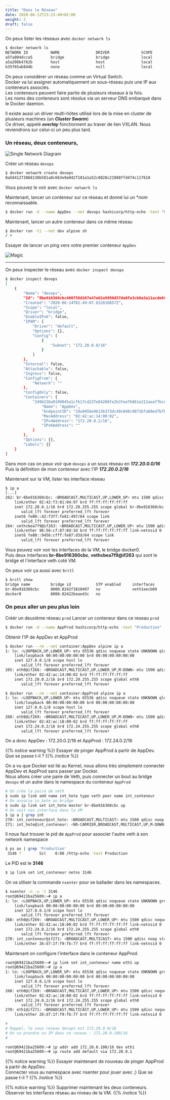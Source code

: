 ```yaml
---
title: "Dans le Réseau"
date: 2020-06-12T23:23:40+02:00
weight: 2
draft: false
---
```


On peux lister les réseaux avec `docker network ls`

```bash
$ docker network ls
NETWORK ID          NAME                DRIVER              SCOPE
a5fa804dcca5        bridge              bridge              local
a5a200b4762b        host                host                local
b35f65ab844b        none                null                local
```

On peux considérer un réseau comme un Virtual Switch.  
Docker va lui assigner automatiquement un sous-réseau  puis une IP aux conteneurs associés.  
Les conteneurs peuvent faire partie de plusieurs réseaux à la fois.  
Les noms des conteneurs sont résolus via un serveur DNS embarqué dans le Docker daemon.  

Il existe aussi un driver multi-hôtes utilisé lors de la mise en cluster de plusieurs machines (un ***Cluster Swarm***)  
Ce driver, appelé ***overlay*** fonctionnent au traver de lien VXLAN.
Nous reviendrons sur celui-ci un peu plus tard.

### Un réseau, deux conteneurs, 

![Single Network Diagram](/images/bridge2.png?featherlight=false&width=40pc)  

Créer un réseau `devops`
```bash
$ docker network create devops
8a5841273868138b581a8c663e9a042f181a1a52c0028c21988ffd474c117610
```
Vous pouvez le voir avec `docker network ls`  

Maintenant, lancer un conteneur sur ce réseau et donné lui un **nom* reconnaissable.  
```bash
$ docker run -d --name AppDev --net devops hashicorp/http-echo -text "Mon AppDev"
```

Maintenant, lancer un autre conteneur dans ce même réseau  
```bash
$ docker run -ti --net dev alpine sh
/ #
```

Essayer de lancer un ping vers votre premier conteneur `AppDev`  

![Magic](/images/magic.gif?featherlight=false&width=20pc)

---

On peux inspecter le réseau avec `docker inspect devops`  
```bash
$ docker inspect devops
[
    {
        "Name": "devops",
        "Id": "8be916360cbc400758d107e47e02a9890d37da0fe3cb0a3a11acde60173a03de",
        "Created": "2020-06-14T01:49:07.632816857Z",
        "Scope": "local",
        "Driver": "bridge",
        "EnableIPv6": false,
        "IPAM": {
            "Driver": "default",
            "Options": {},
            "Config": [
                {
                    "Subnet": "172.20.0.0/16"
                }
            ]
        },
        "Internal": false,
        "Attachable": false,
        "Ingress": false,
        "ConfigFrom": {
            "Network": ""
        },
        "ConfigOnly": false,
        "Containers": {
            "2496236a9109045a1cfb17cd237e84208fe2b3fee7b861e212aeaf7bce9bf61c": {
                "Name": "AppDev",
                "EndpointID": "19a945be9b13b373dc49c840c9871bfa60ed7bfba163c7a93e763b7f016102dc",
                "MacAddress": "02:42:ac:14:00:02",
                "IPv4Address": "172.20.0.2/16",
                "IPv6Address": ""
            }
        },
        "Options": {},
        "Labels": {}
    }
]
```

Dans mon cas on peux voir que `devops` a un sous réseau en ***172.20.0.0/16***  
Puis la définition de mon conteneur avec l'IP ***172.20.0.2/16***  

Maintenant sur la VM, lister les interface réseau  
```bash
$ ip a
[...]
262: br-8be916360cbc: <BROADCAST,MULTICAST,UP,LOWER_UP> mtu 1500 qdisc noqueue state UP group default
    link/ether 02:42:f3:81:04:97 brd ff:ff:ff:ff:ff:ff
    inet 172.20.0.1/16 brd 172.20.255.255 scope global br-8be916360cbc
       valid_lft forever preferred_lft forever
    inet6 fe80::42:f3ff:fe81:497/64 scope link
       valid_lft forever preferred_lft forever
264: vethcbea7f9@if263: <BROADCAST,MULTICAST,UP,LOWER_UP> mtu 1500 qdisc noqueue master br-8be916360cbc state UP group default
    link/ether 96:56:cf:87:0d:3d brd ff:ff:ff:ff:ff:ff link-netnsid 0
    inet6 fe80::9456:cfff:fe87:d3d/64 scope link
       valid_lft forever preferred_lft forever
```

Vous pouvez voir voir les interfaces de la VM, le bridge docker0.  
Puis deux interfaces **br-8be916360cbc**, **vethcbea7f9@if263** qui sont le bridge et l'interface veth coté VM.  

On peux voir ça aussi avec `brctl`
```bash
$ brctl show
bridge name	        bridge id		    STP enabled	    interfaces
br-8be916360cbc		8000.0242f3810497	no		        veth1eecb09
docker0		        8000.02422beae43c	no		
```

### On peux aller un peu plus loin
Créér un deuxième réseau `prod`
Lancer un conteneur dans ce reseau `prod`
```bash
$ docker run -d --name AppProd hashicorp/http-echo -text "Production"
```

Obtenir l'IP de AppDev et AppProd
```bash
$ docker run --rm --net container:AppDev alpine ip a
1: lo: <LOOPBACK,UP,LOWER_UP> mtu 65536 qdisc noqueue state UNKNOWN qlen 1000
    link/loopback 00:00:00:00:00:00 brd 00:00:00:00:00:00
    inet 127.0.0.1/8 scope host lo
       valid_lft forever preferred_lft forever
265: eth0@if266: <BROADCAST,MULTICAST,UP,LOWER_UP,M-DOWN> mtu 1500 qdisc noqueue state UP
    link/ether 02:42:ac:14:00:02 brd ff:ff:ff:ff:ff:ff
    inet 172.20.0.2/16 brd 172.20.255.255 scope global eth0
       valid_lft forever preferred_lft forever

$ docker run --rm --net container:AppProd alpine ip a
1: lo: <LOOPBACK,UP,LOWER_UP> mtu 65536 qdisc noqueue state UNKNOWN qlen 1000
    link/loopback 00:00:00:00:00:00 brd 00:00:00:00:00:00
    inet 127.0.0.1/8 scope host lo
       valid_lft forever preferred_lft forever
268: eth0@if269: <BROADCAST,MULTICAST,UP,LOWER_UP,M-DOWN> mtu 1500 qdisc noqueue state UP
    link/ether 02:42:ac:18:00:02 brd ff:ff:ff:ff:ff:ff
    inet 172.24.0.2/16 brd 172.24.255.255 scope global eth0
       valid_lft forever preferred_lft forever
```

On a donc AppDev : 172.20.0.2/16 
et AppProd : 172.24.0.2/16

{{% notice warning %}}
Essayer de pinger AppProd à partir de AppDev.
Que se passe t-il ?
{{% /notice %}}

On a vu que Docker est lié au Kernel, nous allons très simplement connecter AppDev et AppProd sans passer par Docker.  
Nous allons créer une paire de Veth, puis connecter un bout au bridge `devops` et un autre dans le namespace du conteneur `AppProd`  


```bash
# On crée la paire de veth
$ sudo ip link add name int_hote type veth peer name int_conteneur
# On associe in_hote au bridge
$ sudo ip link set int_hote master br-8be916360cbc up
# On voit nos interface dans la VM
$ ip a | grep int
270: int_conteneur@int_hote: <BROADCAST,MULTICAST> mtu 1500 qdisc noop state DOWN group default qlen 1000
271: int_hote@int_conteneur: <NO-CARRIER,BROADCAST,MULTICAST,UP,M-DOWN> mtu 1500 qdisc noqueue master br-8be916360cbc state LOWERLAYERDOWN group default qlen 1000
```


Il nous faut trouver le pid de `AppProd` pour associer l'autre veth à son network namespace
```bash
$ ps ax | grep 'Production'
 3146 ?        Ssl    0:00 /http-echo -text Production
```

Le PID est le **3146**
```bash
$ ip link set int_conteneur netns 3146
```


On va utliser la commande `nsenter` pour se ballader dans les namespaces.

```bash
$ nsenter -n -u -t 3146
root@69421ba25609:~# ip a
1: lo: <LOOPBACK,UP,LOWER_UP> mtu 65536 qdisc noqueue state UNKNOWN group default qlen 1000
    link/loopback 00:00:00:00:00:00 brd 00:00:00:00:00:00
    inet 127.0.0.1/8 scope host lo
       valid_lft forever preferred_lft forever
268: eth0@if269: <BROADCAST,MULTICAST,UP,LOWER_UP> mtu 1500 qdisc noqueue state UP group default
    link/ether 02:42:ac:18:00:02 brd ff:ff:ff:ff:ff:ff link-netnsid 0
    inet 172.24.0.2/16 brd 172.24.255.255 scope global eth0
       valid_lft forever preferred_lft forever
270: int_conteneur@if271: <BROADCAST,MULTICAST> mtu 1500 qdisc noop state DOWN group default qlen 1000
    link/ether 26:d7:1f:f9:fb:77 brd ff:ff:ff:ff:ff:ff link-netnsid 0
```

Maintenant on configure l'interface dans le conteneur AppProd.

```bash
root@69421ba25609:~# ip link set int_conteneur name eth1 up
root@69421ba25609:~# ip a
1: lo: <LOOPBACK,UP,LOWER_UP> mtu 65536 qdisc noqueue state UNKNOWN group default qlen 1000
    link/loopback 00:00:00:00:00:00 brd 00:00:00:00:00:00
    inet 127.0.0.1/8 scope host lo
       valid_lft forever preferred_lft forever
268: eth0@if269: <BROADCAST,MULTICAST,UP,LOWER_UP> mtu 1500 qdisc noqueue state UP group default
    link/ether 02:42:ac:18:00:02 brd ff:ff:ff:ff:ff:ff link-netnsid 0
    inet 172.24.0.2/16 brd 172.24.255.255 scope global eth0
       valid_lft forever preferred_lft forever
270: eth1@if271: <BROADCAST,MULTICAST,UP,LOWER_UP> mtu 1500 qdisc noqueue state UP group default qlen 1000
    link/ether 26:d7:1f:f9:fb:77 brd ff:ff:ff:ff:ff:ff link-netnsid 0

#
# Rappel, le sous reseau devops est 172.20.0.0/16
# On va prendre un IP dans ce reseau : 172.20.0.100/16
#

root@69421ba25609:~# ip addr add 172.20.0.100/16 dev eth1
root@69421ba25609:~# ip route add default via 172.20.0.1
```

{{% notice warning %}}
Essayer maintenant de nouveau de pinger AppProd à partir de AppDev.  
Connecter vous au namespace avec nsenter pour jouer avec ;)
Que se passe t-il ?
{{% /notice %}}


{{% notice warning %}}
Supprimer maintenant les deux conteneurs.  
Observer les interfaces réseau au niveau de la VM.
{{% /notice %}}
